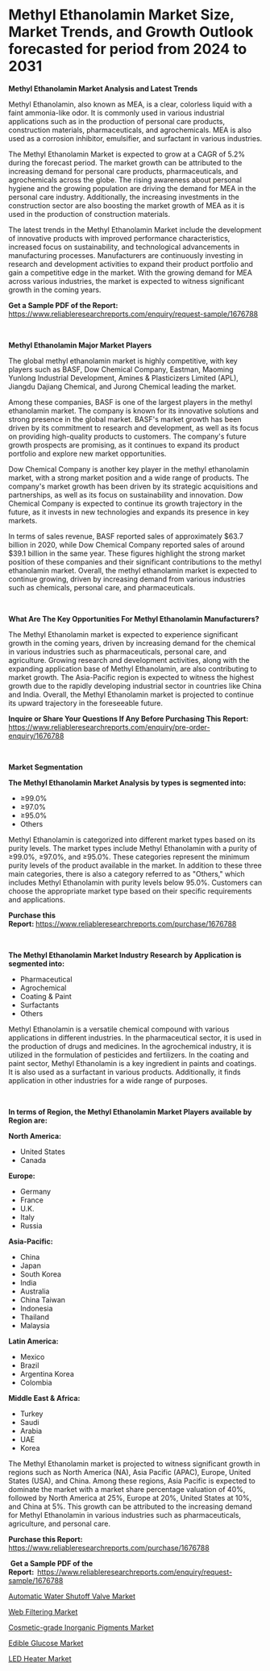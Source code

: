 <p><h1>Methyl Ethanolamin Market Size, Market Trends, and Growth Outlook forecasted for period from 2024 to 2031</h1></p><p><strong>Methyl Ethanolamin Market Analysis and Latest Trends</strong></p>
<p><p>Methyl Ethanolamin, also known as MEA, is a clear, colorless liquid with a faint ammonia-like odor. It is commonly used in various industrial applications such as in the production of personal care products, construction materials, pharmaceuticals, and agrochemicals. MEA is also used as a corrosion inhibitor, emulsifier, and surfactant in various industries.</p><p>The Methyl Ethanolamin Market is expected to grow at a CAGR of 5.2% during the forecast period. The market growth can be attributed to the increasing demand for personal care products, pharmaceuticals, and agrochemicals across the globe. The rising awareness about personal hygiene and the growing population are driving the demand for MEA in the personal care industry. Additionally, the increasing investments in the construction sector are also boosting the market growth of MEA as it is used in the production of construction materials.</p><p>The latest trends in the Methyl Ethanolamin Market include the development of innovative products with improved performance characteristics, increased focus on sustainability, and technological advancements in manufacturing processes. Manufacturers are continuously investing in research and development activities to expand their product portfolio and gain a competitive edge in the market. With the growing demand for MEA across various industries, the market is expected to witness significant growth in the coming years.</p></p>
<p><strong>Get a Sample PDF of the Report:&nbsp;</strong> <a href="https://www.reliableresearchreports.com/enquiry/request-sample/1676788">https://www.reliableresearchreports.com/enquiry/request-sample/1676788</a></p>
<p>&nbsp;</p>
<p><strong>Methyl Ethanolamin Major Market Players</strong></p>
<p><p>The global methyl ethanolamin market is highly competitive, with key players such as BASF, Dow Chemical Company, Eastman, Maoming Yunlong Industrial Development, Amines & Plasticizers Limited (APL), Jiangdu Dajiang Chemical, and Jurong Chemical leading the market.</p><p>Among these companies, BASF is one of the largest players in the methyl ethanolamin market. The company is known for its innovative solutions and strong presence in the global market. BASF's market growth has been driven by its commitment to research and development, as well as its focus on providing high-quality products to customers. The company's future growth prospects are promising, as it continues to expand its product portfolio and explore new market opportunities.</p><p>Dow Chemical Company is another key player in the methyl ethanolamin market, with a strong market position and a wide range of products. The company's market growth has been driven by its strategic acquisitions and partnerships, as well as its focus on sustainability and innovation. Dow Chemical Company is expected to continue its growth trajectory in the future, as it invests in new technologies and expands its presence in key markets.</p><p>In terms of sales revenue, BASF reported sales of approximately $63.7 billion in 2020, while Dow Chemical Company reported sales of around $39.1 billion in the same year. These figures highlight the strong market position of these companies and their significant contributions to the methyl ethanolamin market. Overall, the methyl ethanolamin market is expected to continue growing, driven by increasing demand from various industries such as chemicals, personal care, and pharmaceuticals.</p></p>
<p>&nbsp;</p>
<p><strong>What Are The Key Opportunities For Methyl Ethanolamin Manufacturers?</strong></p>
<p><p>The Methyl Ethanolamin market is expected to experience significant growth in the coming years, driven by increasing demand for the chemical in various industries such as pharmaceuticals, personal care, and agriculture. Growing research and development activities, along with the expanding application base of Methyl Ethanolamin, are also contributing to market growth. The Asia-Pacific region is expected to witness the highest growth due to the rapidly developing industrial sector in countries like China and India. Overall, the Methyl Ethanolamin market is projected to continue its upward trajectory in the foreseeable future.</p></p>
<p><strong>Inquire or Share Your Questions If Any Before Purchasing This Report:</strong> <a href="https://www.reliableresearchreports.com/enquiry/pre-order-enquiry/1676788">https://www.reliableresearchreports.com/enquiry/pre-order-enquiry/1676788</a></p>
<p>&nbsp;</p>
<p><strong>Market Segmentation</strong></p>
<p><strong>The Methyl Ethanolamin Market Analysis by types is segmented into:</strong></p>
<p><ul><li>≥99.0%</li><li>≥97.0%</li><li>≥95.0%</li><li>Others</li></ul></p>
<p><p>Methyl Ethanolamin is categorized into different market types based on its purity levels. The market types include Methyl Ethanolamin with a purity of ≥99.0%, ≥97.0%, and ≥95.0%. These categories represent the minimum purity levels of the product available in the market. In addition to these three main categories, there is also a category referred to as "Others," which includes Methyl Ethanolamin with purity levels below 95.0%. Customers can choose the appropriate market type based on their specific requirements and applications.</p></p>
<p><strong>Purchase this Report:&nbsp;</strong><a href="https://www.reliableresearchreports.com/purchase/1676788">https://www.reliableresearchreports.com/purchase/1676788</a></p>
<p>&nbsp;</p>
<p><strong>The Methyl Ethanolamin Market Industry Research by Application is segmented into:</strong></p>
<p><ul><li>Pharmaceutical</li><li>Agrochemical</li><li>Coating & Paint</li><li>Surfactants</li><li>Others</li></ul></p>
<p><p>Methyl Ethanolamin is a versatile chemical compound with various applications in different industries. In the pharmaceutical sector, it is used in the production of drugs and medicines. In the agrochemical industry, it is utilized in the formulation of pesticides and fertilizers. In the coating and paint sector, Methyl Ethanolamin is a key ingredient in paints and coatings. It is also used as a surfactant in various products. Additionally, it finds application in other industries for a wide range of purposes.</p></p>
<p>&nbsp;</p>
<p><strong>In terms of Region, the Methyl Ethanolamin Market Players available by Region are:</strong></p>
<p>
    <p> <strong> North America: </strong>
        <ul>
            <li>United States</li>
            <li>Canada</li>
        </ul>
        </p> 
    <p> <strong> Europe: </strong>
        <ul>
            <li>Germany</li>
            <li>France</li>
            <li>U.K.</li>
            <li>Italy</li>
            <li>Russia</li>
        </ul>
        </p> 
    <p> <strong> Asia-Pacific: </strong>
        <ul>
            <li>China</li>
            <li>Japan</li>
            <li>South Korea</li>
            <li>India</li>
            <li>Australia</li>
            <li>China Taiwan</li>
            <li>Indonesia</li>
            <li>Thailand</li>
            <li>Malaysia</li>
        </ul>
        </p> 
    <p> <strong> Latin America: </strong>
        <ul>
            <li>Mexico</li>
            <li>Brazil</li>
            <li>Argentina Korea</li>
            <li>Colombia</li>
        </ul>
        </p> 
    <p> <strong> Middle East & Africa: </strong>
        <ul>
            <li>Turkey</li>
            <li>Saudi</li>
            <li>Arabia</li>
            <li>UAE</li>
            <li>Korea</li>
        </ul>
    </p>
    </p>
<p><p>The Methyl Ethanolamin market is projected to witness significant growth in regions such as North America (NA), Asia Pacific (APAC), Europe, United States (USA), and China. Among these regions, Asia Pacific is expected to dominate the market with a market share percentage valuation of 40%, followed by North America at 25%, Europe at 20%, United States at 10%, and China at 5%. This growth can be attributed to the increasing demand for Methyl Ethanolamin in various industries such as pharmaceuticals, agriculture, and personal care.</p></p>
<p><strong>Purchase this Report: </strong><a href="https://www.reliableresearchreports.com/purchase/1676788">https://www.reliableresearchreports.com/purchase/1676788</a></p>
<p>&nbsp;<strong>Get a Sample PDF of the Report:&nbsp;&nbsp;</strong><a href="https://www.reliableresearchreports.com/enquiry/request-sample/1676788">https://www.reliableresearchreports.com/enquiry/request-sample/1676788</a></p>
<p><strong></strong></p>
<p><p><a href="https://medium.com/@paulmcglynn6456/automatic-water-shutoff-valve-market-analysis-and-sze-forecasted-for-period-from-2024-to-2031-1a853bc05241">Automatic Water Shutoff Valve Market</a></p><p><a href="https://medium.com/@joanacasper19/web-filtering-market-insight-market-trends-growth-forecasted-from-2024-to-2031-2f9a08ab78a4">Web Filtering Market</a></p><p><a href="https://github.com/arionmp/Market-Research-Report-List-2/blob/main/cosmetic-grade-inorganic-pigments-market.md">Cosmetic-grade Inorganic Pigments Market</a></p><p><a href="https://github.com/pgtimber/Market-Research-Report-List-1/blob/main/edible-glucose-market.md">Edible Glucose Market</a></p><p><a href="https://medium.com/@paulmcglynn6456/led-heater-market-size-and-market-trends-complete-industry-overview-2024-to-2031-28d7515cb61f?postPublishedType=initial">LED Heater Market</a></p></p>